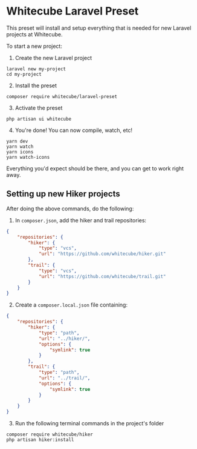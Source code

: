 # Whitecube Laravel Preset

This preset will install and setup everything that is needed for new Laravel projects at Whitecube.

To start a new project:

1. Create the new Laravel project

```shellsession
laravel new my-project
cd my-project
```

2. Install the preset

```shellsession
composer require whitecube/laravel-preset
```

3. Activate the preset

```shellsession
php artisan ui whitecube
```

4. You're done! You can now compile, watch, etc!

```shellsession
yarn dev
yarn watch
yarn icons
yarn watch-icons
```

Everything you'd expect should be there, and you can get to work right away.

## Setting up new Hiker projects

After doing the above commands, do the following:

1. In `composer.json`, add the hiker and trail repositories:

```json
{
    "repositories": {
        "hiker": {
            "type": "vcs",
            "url": "https://github.com/whitecube/hiker.git"
        },
        "trail": {
            "type": "vcs",
            "url": "https://github.com/whitecube/trail.git"
        }
    }
}
```

2. Create a `composer.local.json` file containing:

```json
{
    "repositories": {
        "hiker": {
            "type": "path",
            "url": "../hiker/",
            "options": {
                "symlink": true
            }
        },
        "trail": {
            "type": "path",
            "url": "../trail/",
            "options": {
                "symlink": true
            }
        }
    }
}
```

3. Run the following terminal commands in the project's folder

```shellsession
composer require whitecube/hiker
php artisan hiker:install
```

